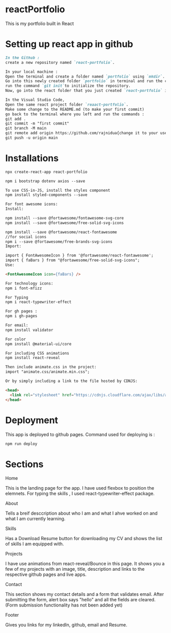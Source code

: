 # reactPortfolio

This is my portfolio built in React

# Setting up react app in github

```md
In the Github :
create a new repository named `react-portfolio`.

In your local machine :
Open the terminal and create a folder named `portfolio` using `mkdir`.
Go into this newly created folder `portfolio` in terminal and run the command :`npx create-react-app react-portfolio` , this will create a react app inside the portfolio folder.
run the command `git init`to initialize the repository.
Now, go into the react folder that you just created `react-portfolio` in the terminal.

In the Visual Studio Code,
Open the same react project folder `reaact-portfolio`.
Make some change to the README.md (to make your first commit)
go back to the terminal where you left and run the commands :
git add .
git commit -m "first commit"
git branch -M main
git remote add origin https://github.com/rajnidua{change it to your user name}/react-portfolio.git
git push -u origin main
```

# Installations

```md
npx create-react-app react-portfolio

npm i bootstrap dotenv axios --save

To use CSS-in-JS, install the styles component
npm install styled-components --save

For font awesome icons:
Install:

npm install --save @fortawesome/fontawesome-svg-core
npm install --save @fortawesome/free-solid-svg-icons

npm install --save @fortawesome/react-fontawesome
//for social icons
npm i --save @fortawesome/free-brands-svg-icons
Import:

import { FontAwesomeIcon } from '@fortawesome/react-fontawesome';
import { faBars } from "@fortawesome/free-solid-svg-icons";
Use:

<FontAwesomeIcon icon={faBars} />

For technology icons:
npm i font-mfizz

For Typing
npm i react-typewriter-effect

For gh pages :
npm i gh-pages

For email:
npm install validator

For color
npm install @material-ui/core

For including CSS animations
npm install react-reveal

Then include animate.css in the project:
import "animate.css/animate.min.css";

Or by simply including a link to the file hosted by CDNJS:

<head>
  <link rel="stylesheet" href="https://cdnjs.cloudflare.com/ajax/libs/animate.css/3.5.2/animate.min.css">
</head>
```

# Deployment

This app is deployed to github pages.
Command used for deploying is :

```md
npm run deploy
```

# Sections

Home

This is the landing page for the app. I have used flexbox to position the elemnets.
For typing the skills , I used react-typewriter-effect package.

About

Tells a breif desccription about who I am and what I ahve worked on and what I am currently learning.

Skills

Has a Download Resume button for downloading my CV and shows the list of skills I am equipped with.

Projects

I have use animations from react-reveal/Bounce in this page. It shows you a few of my projects with an image, title, description and links to the respective github pages and live apps.

Contact

This section shows my contact details and a form that validates email. After submitting the form, alert box says "hello" and all the fields are cleared.(Form submission functionality has not been added yet)

Footer

Gives you links for my linkedIn, github, email and Resume.
